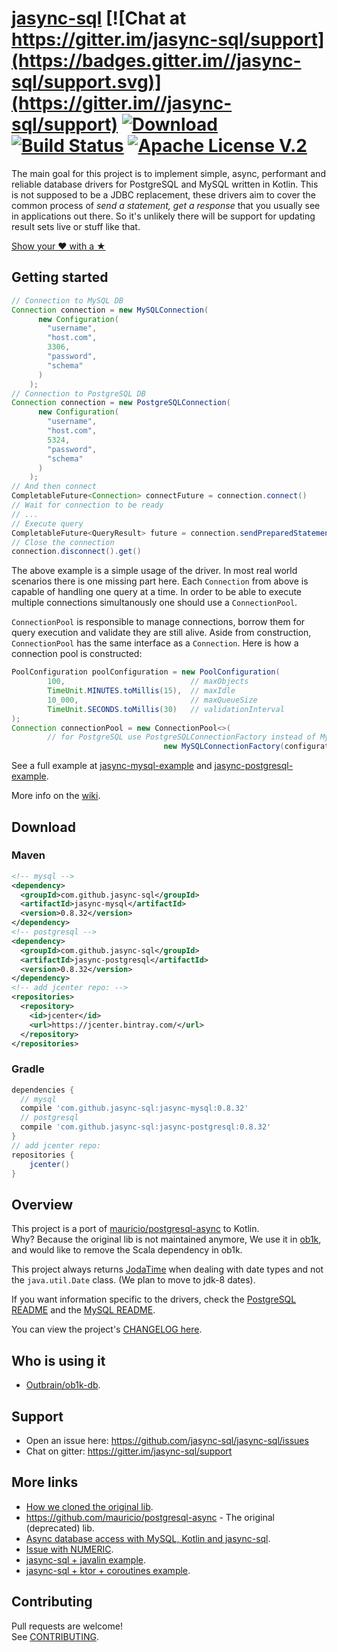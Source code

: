 # [jasync-sql](https://github.com/jasync-sql/jasync-sql) [![Chat at https://gitter.im/jasync-sql/support](https://badges.gitter.im//jasync-sql/support.svg)](https://gitter.im//jasync-sql/support) [ ![Download](https://api.bintray.com/packages/jasync-sql/jasync-sql/jasync-sql/images/download.svg) ](https://bintray.com/jasync-sql/jasync-sql/jasync-sql/_latestVersion) [![Build Status](https://travis-ci.org/jasync-sql/jasync-sql.svg?branch=master)](https://travis-ci.org/jasync-sql/jasync-sql) [![Apache License V.2](https://img.shields.io/badge/license-Apache%20V.2-blue.svg)](https://github.com/jasync-sql/jasync-sql/blob/master/LICENSE)


The main goal for this project is to implement simple, async, performant and reliable database drivers for
PostgreSQL and MySQL written in Kotlin. This is not supposed to be a JDBC replacement, these drivers aim to cover the common
process of _send a statement, get a response_ that you usually see in applications out there. So it's unlikely
there will be support for updating result sets live or stuff like that.

[Show your ❤ with a ★](https://github.com/jasync-sql/jasync-sql/stargazers)

## Getting started

```Java
// Connection to MySQL DB
Connection connection = new MySQLConnection(
      new Configuration(
        "username",
        "host.com",
        3306,
        "password",
        "schema"
      )
    );
// Connection to PostgreSQL DB    
Connection connection = new PostgreSQLConnection(
      new Configuration(
        "username",
        "host.com",
        5324,
        "password",
        "schema"
      )
    );
// And then connect    
CompletableFuture<Connection> connectFuture = connection.connect()
// Wait for connection to be ready   
// ...    
// Execute query
CompletableFuture<QueryResult> future = connection.sendPreparedStatement("select * from table");
// Close the connection
connection.disconnect().get()
```

The above example is a simple usage of the driver. In most real world scenarios there is one missing part here. Each `Connection` from above is capable of handling one query at a time. In order to be able to execute multiple connections simultanously one should use a `ConnectionPool`.  

`ConnectionPool` is responsible to manage connections, borrow them for query execution and validate they are still alive. Aside from construction, `ConnectionPool` has the same interface as a `Connection`. Here is how a connection pool is constructed:

```Java
PoolConfiguration poolConfiguration = new PoolConfiguration(
        100,                            // maxObjects
        TimeUnit.MINUTES.toMillis(15),  // maxIdle
        10_000,                         // maxQueueSize
        TimeUnit.SECONDS.toMillis(30)   // validationInterval
);
Connection connectionPool = new ConnectionPool<>(
        // for PostgreSQL use PostgreSQLConnectionFactory instead of MySQLConnectionFactory
                                  new MySQLConnectionFactory(configuration), poolConfiguration);
```

See a full example at [jasync-mysql-example](https://github.com/jasync-sql/jasync-mysql-example) and [jasync-postgresql-example](https://github.com/jasync-sql/jasync-postgresql-example).  

More info on the [wiki](https://github.com/jasync-sql/jasync-sql/wiki).

## Download

### Maven

```xml
<!-- mysql -->
<dependency>
  <groupId>com.github.jasync-sql</groupId>
  <artifactId>jasync-mysql</artifactId>
  <version>0.8.32</version>
</dependency>
<!-- postgresql -->
<dependency>
  <groupId>com.github.jasync-sql</groupId>
  <artifactId>jasync-postgresql</artifactId>
  <version>0.8.32</version>
</dependency>
<!-- add jcenter repo: -->
<repositories>
  <repository>
    <id>jcenter</id>
    <url>https://jcenter.bintray.com/</url>
  </repository>
</repositories>
```

### Gradle

```gradle
dependencies {
  // mysql
  compile 'com.github.jasync-sql:jasync-mysql:0.8.32'
  // postgresql
  compile 'com.github.jasync-sql:jasync-postgresql:0.8.32'
}
// add jcenter repo:
repositories {
    jcenter()
}
```

## Overview

This project is a port of [mauricio/postgresql-async](https://github.com/mauricio/postgresql-async) to Kotlin.  
Why? Because the original lib is not maintained anymore, We use it in [ob1k](https://github.com/outbrain/ob1k), and would like to remove the Scala dependency in ob1k.

This project always returns [JodaTime](http://joda-time.sourceforge.net/) when dealing with date types and not the
`java.util.Date` class. (We plan to move to jdk-8 dates).

If you want information specific to the drivers, check the [PostgreSQL README](postgresql-async/README.md) and the
[MySQL README](mysql-async/README.md).

You can view the project's [CHANGELOG here](CHANGELOG.md).

## Who is using it

* [Outbrain/ob1k-db](https://github.com/outbrain/ob1k/).

## Support

* Open an issue here: https://github.com/jasync-sql/jasync-sql/issues
* Chat on gitter: https://gitter.im/jasync-sql/support

## More links

* [How we cloned the original lib](https://medium.com/@OhadShai/how-i-ported-10k-lines-of-scala-to-kotlin-in-one-week-c645732d3c1).
* https://github.com/mauricio/postgresql-async - The original (deprecated) lib.
* [Async database access with MySQL, Kotlin and jasync-sql](https://medium.com/@OhadShai/async-database-access-with-mysql-kotlin-and-jasync-sql-dbfdb8e7fd04).
* [Issue with NUMERIC](https://medium.com/@OhadShai/sometimes-a-small-bug-fix-can-lead-to-an-avalanche-f6ded2ecf53d).
* [jasync-sql + javalin example](https://medium.com/@OhadShai/reactive-java-all-the-way-to-the-database-with-jasync-sql-and-javalin-c982365d7dd2).
* [jasync-sql + ktor + coroutines example](https://medium.com/@OhadShai/async-with-style-kotlin-web-backend-with-ktor-coroutines-and-jasync-mysql-b34e8c83e4bd).


## Contributing

Pull requests are welcome!  
See [CONTRIBUTING](CONTRIBUTING.md).
